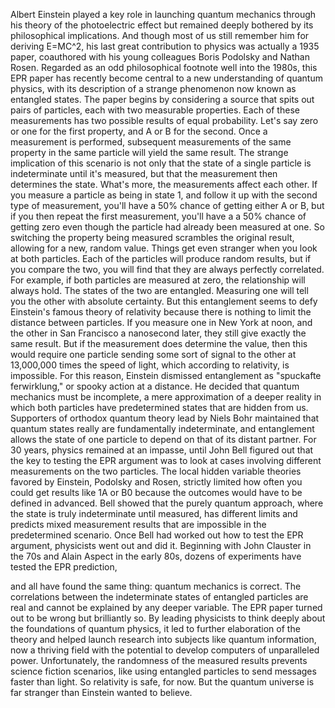 
Albert Einstein played a key role
in launching quantum mechanics
through his theory of the
photoelectric effect
but remained deeply bothered by its
philosophical implications.
And though most of us still remember
him for deriving E=MC^2,
his last great contribution to physics
was actually a 1935 paper,
coauthored with his young colleagues
Boris Podolsky and Nathan Rosen.
Regarded as an odd philosophical
footnote well into the 1980s,
this EPR paper has recently become central
to a new understanding of quantum physics,
with its description 
of a strange phenomenon
now known as entangled states.
The paper begins by considering a
source that spits out pairs of particles,
each with two measurable properties.
Each of these measurements has
two possible results
of equal probability.
Let&#39;s say zero or one
for the first property,
and A or B for the second.
Once a measurement is performed,
subsequent measurements of the same
property in the same particle
will yield the same result.
The strange implication of this scenario
is not only that the state 
of a single particle
is indeterminate until it&#39;s measured,
but that the measurement then
determines the state.
What&#39;s more, the measurements 
affect each other.
If you measure a particle 
as being in state 1,
and follow it up with the second
type of measurement,
you&#39;ll have a 50% chance of
getting either A or B,
but if you then repeat 
the first measurement,
you&#39;ll have a a 50% chance of getting zero
even though the particle had already
been measured at one.
So switching the property being measured
scrambles the original result,
allowing for a new, random value.
Things get even stranger when you
look at both particles.
Each of the particles will produce
random results,
but if you compare the two,
you will find that they are
always perfectly correlated.
For example, if both particles
are measured at zero,
the relationship will always hold.
The states of the two are entangled.
Measuring one will tell you the other
with absolute certainty.
But this entanglement seems to defy
Einstein&#39;s famous theory of relativity
because there is nothing to limit the
distance between particles.
If you measure one in New York at noon,
and the other in San Francisco 
a nanosecond later,
they still give exactly the same result.
But if the measurement 
does determine the value,
then this would require one particle
sending some sort of signal to the other
at 13,000,000 times the speed of light,
which according to relativity,
is impossible.
For this reason, Einstein dismissed
entanglement as &quot;spuckafte ferwirklung,&quot;
or spooky action at a distance.
He decided that quantum mechanics
must be incomplete,
a mere approximation of a deeper reality
in which both particles
have predetermined states that 
are hidden from us.
Supporters of orthodox quantum theory
lead by Niels Bohr
maintained that quantum states
really are fundamentally indeterminate,
and entanglement allows 
the state of one particle
to depend on that of its distant partner.
For 30 years, physics remained 
at an impasse,
until John Bell figured out that the key
to testing the EPR argument
was to look at cases involving different
measurements on the two particles.
The local hidden variable theories
favored by Einstein, Podolsky and Rosen,
strictly limited how often you could
get results like 1A or B0
because the outcomes would have to be
defined in advanced.
Bell showed that the purely 
quantum approach,
where the state is truly 
indeterminate until measured,
has different limits
and predicts mixed measurement results
that are impossible in the
predetermined scenario.
Once Bell had worked out how to test
the EPR argument,
physicists went out and did it.
Beginning with John Clauster in the 70s
and Alain Aspect in the early 80s,
dozens of experiments have tested 
the EPR prediction,

and all have found the same thing:
quantum mechanics is correct.
The correlations between the indeterminate
states of entangled particles are real
and cannot be explained by any 
deeper variable.
The EPR paper turned out to be wrong
but brilliantly so.
By leading physicists to think deeply
about the foundations of quantum physics,
it led to further elaboration 
of the theory
and helped launch research into
subjects like quantum information,
now a thriving field with the potential to
develop computers of unparalleled power.
Unfortunately, the randomness of
the measured results
prevents science fiction scenarios,
like using entangled particles
to send messages faster than light.
So relativity is safe, for now.
But the quantum universe is far stranger
than Einstein wanted to believe.
